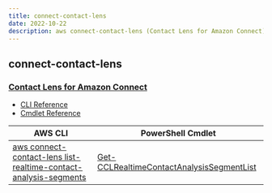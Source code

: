 ```yaml
---
title: connect-contact-lens
date: 2022-10-22
description: aws connect-contact-lens (Contact Lens for Amazon Connect) command/cmdlet list.
---
```


## connect-contact-lens

### [Contact Lens for Amazon Connect](https://aws.amazon.com/connect/)

* [CLI Reference](https://docs.aws.amazon.com/cli/latest/reference/connect-contact-lens/index.html)
* [Cmdlet Reference](https://docs.aws.amazon.com/powershell/latest/reference/items/ConnectContactLens_cmdlets.html)

|AWS CLI|PowerShell Cmdlet|
|----|----|
|[aws connect-contact-lens list-realtime-contact-analysis-segments](https://docs.aws.amazon.com/cli/latest/reference/connect-contact-lens/list-realtime-contact-analysis-segments.html)|[Get-CCLRealtimeContactAnalysisSegmentList](https://docs.aws.amazon.com/powershell/latest/reference/items/Get-CCLRealtimeContactAnalysisSegmentList.html)|

